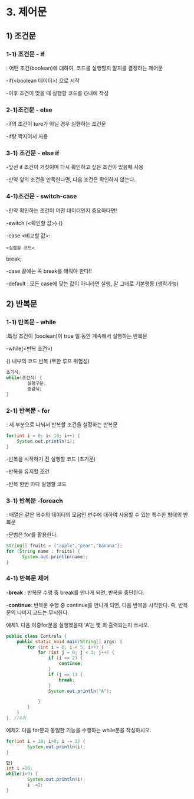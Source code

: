 # 3. 제어문

## 1) 조건문

### 1-1) 조건문 - if

: 어떤 조건(boolean)에 대하여, 코드를 실행할지 말지를 결정하는 제어문

-if(<boolean 데이터>) 으로 시작

-이후 조건이 맞을 때 실행할 코드를 {}내에 작성

### 2-1)조건문 - else

-if의 조건이 ture가 아닐 경우 실행하는 조건문

-if랑 짝지어서 사용

### 3-1) 조건문 - else if

-앞선 if 조건이 거짓이며 다시 확인하고 싶은 조건이 있을때 사용

-만약 앞의 조건을 만족한다면, 다음 조건은 확인하지 않는다. 

### 4-1)조건문 - switch-case

-만약 확인하는 조건이 어떤 데이터인지 중요하다면!

-switch (<확인할 값>) {}

-case <비교할 값>:

    <실행할 코드>

break;

-case 끝에는 꼭 break를 해줘야 한다!!

-default : 모든 case에 맞는 값이 아니라면 실행, 말 그대로 기본행동 (생략가능)

## 2) 반복문

### 1-1) 반복문 - while

:특정 조건이 (boolean)이 true 일 동안 계속해서 실행하는 반복문

-while(<반복 조건>)

 {} 내부의 코드 반복 (무한 루프 위험성)

```java
초기식;
while(조건식) {
		실행구문;
		증감식;
}
```

### 2-1) 반복문 - for

: 세 부분으로 나눠서 반복할 조건을 설정하는 반복문

```java
for(int i = 0; i< 10; i++) {
	System.out.println(i);
}
```

-반복을 시작하기 전 실행할 코드 (초기문)

-반복을 유지할 조건

-반복 한번 마다 실행할 코드

### 3-1) 반복문 -foreach

: 배열은 같은 복수의 데이터의 모음인 변수에 대하여 사용할 수 있는 특수한 형태의 반복문

-문법은 for를 활용한다.

```java
String[] fruits = {"apple","pear","banana"};
for (String name : fruits) {
      System.out.println(name);
}
```

### 4-1) 반복문 제어

-**break** : 반복문 수행 중 break를 만나게 되면, 반복을 중단한다.

-**continue**: 반복문 수행 중 continue를 만나게 되면, 다음 반복을 시작한다. 즉, 반복문의 나머지 코드는 무시한다.

예제1. 다음 이중for문을 실행했을때 ‘A’는 몇 회 출력되는지 쓰시오.

```java
public class Controls {
    public static void main(String[] args) {
        for (int i = 0; i < 5; i++) {
            for (int j = 0; j < 3; j++) {
                if (i == 2) {
                    continue;
                }
                if (j == 1) {
                    break;
                }
                System.out.println("A");

            }
        }
    }
}. //4회
```

예제2. 다음 for문과 동일한 기능을 수행하는 while문을 작성하시오.

```java
for(int i = 10; i>0; i -= 2) {
		System.out.println(i);
}

답)
int i =10;
while(i>0) {
		System.out.println(i);
		i -=2;
}
```
